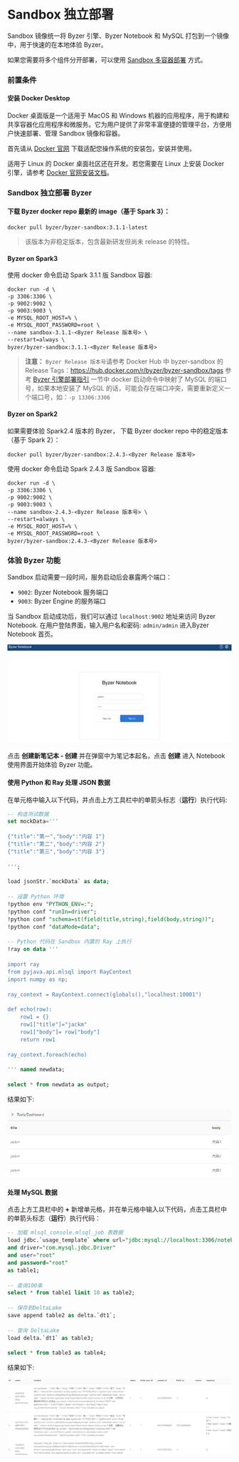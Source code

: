 # Sandbox 独立部署

Sandbox 镜像统一将 Byzer 引擎、Byzer Notebook 和 MySQL 打包到一个镜像中，用于快速的在本地体验 Byzer。

如果您需要将多个组件分开部署，可以使用  [Sandbox 多容器部署](/byzer-lang/zh-cn/installation/containerized-deployment/muti-continer.md) 方式。

### 前置条件

#### 安装 Docker Desktop

Docker 桌面版是一个适用于 MacOS 和 Windows 机器的应用程序，用于构建和共享容器化应用程序和微服务。它为用户提供了非常丰富便捷的管理平台，方便用户快速部署、管理 Sandbox 镜像和容器。

首先请从 [Docker 官网](https://www.docker.com/products/docker-desktop) 下载适配您操作系统的安装包，安装并使用。

适用于 Linux 的 Docker 桌面社区还在开发。若您需要在 Linux 上安装 Docker 引擎，请参考 [Docker 官网安装文档](https://docs.docker.com/engine/install/ubuntu/)。

### Sandbox 独立部署 Byzer

#### 下载 Byzer docker repo 最新的 image（基于 Spark 3）：

```shell
docker pull byzer/byzer-sandbox:3.1.1-latest
```
> 该版本为非稳定版本，包含最新研发但尚未 release 的特性。

#### Byzer on Spark3

使用 docker 命令启动 Spark 3.1.1 版 Sandbox 容器:

```shell
docker run -d \
-p 3306:3306 \
-p 9002:9002 \
-p 9003:9003 \
-e MYSQL_ROOT_HOST=% \
-e MYSQL_ROOT_PASSWORD=root \
--name sandbox-3.1.1-<Byzer Release 版本号> \
--restart=always \
byzer/byzer-sandbox:3.1.1-<Byzer Release 版本号>
```

> **注意：**
> `Byzer Release 版本号`请参考 Docker Hub 中  byzer-sandbox 的 Release Tags：https://hub.docker.com/r/byzer/byzer-sandbox/tags
> 参考 [Byzer 引擎部署指引](/byzer-lang/zh-cn/installation/README.md) 一节中
> docker 启动命令中映射了 MySQL 的端口号，如果本地安装了 MySQL 的话，可能会存在端口冲突，需要重新定义一个端口号，如：`-p 13306:3306`


#### Byzer on Spark2

如果需要体验 Spark2.4 版本的 Byzer， 下载 Byzer docker repo 中的稳定版本（基于 Spark 2）：

```shell
docker pull byzer/byzer-sandbox:2.4.3-<Byzer Release 版本号>
```

使用 docker 命令启动 Spark 2.4.3 版 Sandbox 容器:

```shell
docker run -d \
-p 3306:3306 \
-p 9002:9002 \
-p 9003:9003 \
--name sandbox-2.4.3-<Byzer Release 版本号> \
--restart=always \
-e MYSQL_ROOT_HOST=% \
-e MYSQL_ROOT_PASSWORD=root \
byzer/byzer-sandbox:2.4.3-<Byzer Release 版本号>
```


### 体验 Byzer 功能

Sandbox 启动需要一段时间，服务启动后会暴露两个端口：
- `9002`: Byzer Notebook 服务端口 
- `9003`: Byzer Engine 的服务端口


当 Sandbox 启动成功后，我们可以通过 `localhost:9002` 地址来访问 Byzer Notebook. 在用户登陆界面，输入用户名和密码: `admin/admin` 进入Byzer Notebook 首页。

<p align="center">
    <img src="/byzer-lang/zh-cn/installation/server/images/login.png" alt="name"  width="800"/>
</p>


点击 **创建新笔记本 - 创建** 并在弹窗中为笔记本起名，点击 **创建** 进入 Notebook 使用界面开始体验 Byzer 功能。

#### 使用 Python 和 Ray 处理 JSON 数据

在单元格中输入以下代码，并点击上方工具栏中的单箭头标志（**运行**）执行代码:

```sql
-- 构造测试数据
set mockData='''

{"title":"第一","body":"内容 1"}
{"title":"第二","body":"内容 2"}
{"title":"第三","body":"内容 3"}

''';

load jsonStr.`mockData` as data;

-- 设置 Python 环境 
!python env "PYTHON_ENV=:";
!python conf "runIn=driver";
!python conf "schema=st(field(title,string),field(body,string))";
!python conf "dataMode=data";

-- Python 代码在 Sandbox 内置的 Ray 上执行
!ray on data '''

import ray
from pyjava.api.mlsql import RayContext
import numpy as np;

ray_context = RayContext.connect(globals(),"localhost:10001")

def echo(row):
    row1 = {}
    row1["title"]="jackm"
    row1["body"]= row["body"]
    return row1

ray_context.foreach(echo)

''' named newdata;

select * from newdata as output;
```

结果如下:

  <img src="/byzer-lang/zh-cn/installation/containerized-deployment/images/python-ray-result.PNG" alt="Python-Ray 结果"/>

#### 处理 MySQL 数据

点击上方工具栏中的 **+** 新增单元格，并在单元格中输入以下代码，点击工具栏中的单箭头标志（**运行**）执行代码：

 ```sql
-- 加载 mlsql_console.mlsql_job 表数据
load jdbc.`usage_template` where url="jdbc:mysql://localhost:3306/notebook?characterEncoding=utf8&zeroDateTimeBehavior=convertToNull&tinyInt1isBit=false"
 and driver="com.mysql.jdbc.Driver"
 and user="root"
 and password="root"
 as table1;
 
-- 查询100条
select * from table1 limit 10 as table2;

-- 保存到DeltaLake
save append table2 as delta.`dt1`;

-- 查询 DeltaLake 
load delta.`dt1` as table3;
 
select * from table3 as table4;
 ```

结果如下:

  <img src="/byzer-lang/zh-cn/installation/containerized-deployment/images/mysql-deltalake.PNG" alt="MySQL-deltalake"/>
